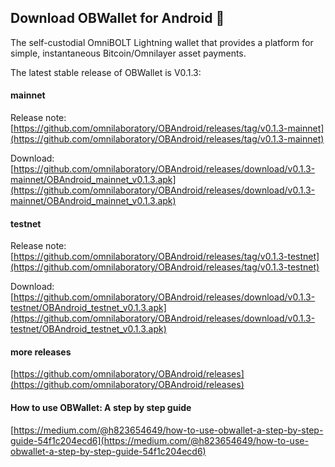  <!--

**Here are some ideas to get you started:**

🙋‍♀️ A short introduction - what is your organization all about?
🌈 Contribution guidelines - how can the community get involved?
👩‍💻 Useful resources - where can the community find your docs? Is there anything else the community should know?
🍿 Fun facts - what does your team eat for breakfast?
🧙 Remember, you can do mighty things with the power of [Markdown](https://docs.github.com/github/writing-on-github/getting-started-with-writing-and-formatting-on-github/basic-writing-and-formatting-syntax)
-->

## Download OBWallet for Android 👋
The self-custodial OmniBOLT Lightning wallet that provides a platform for simple, instantaneous Bitcoin/Omnilayer asset payments. 

The latest stable release of OBWallet is V0.1.3:

#### mainnet

Release note: [https://github.com/omnilaboratory/OBAndroid/releases/tag/v0.1.3-mainnet](https://github.com/omnilaboratory/OBAndroid/releases/tag/v0.1.3-mainnet)

Download: [https://github.com/omnilaboratory/OBAndroid/releases/download/v0.1.3-mainnet/OBAndroid_mainnet_v0.1.3.apk](https://github.com/omnilaboratory/OBAndroid/releases/download/v0.1.3-mainnet/OBAndroid_mainnet_v0.1.3.apk)

#### testnet

Release note: [https://github.com/omnilaboratory/OBAndroid/releases/tag/v0.1.3-testnet](https://github.com/omnilaboratory/OBAndroid/releases/tag/v0.1.3-testnet)

Download: [https://github.com/omnilaboratory/OBAndroid/releases/download/v0.1.3-testnet/OBAndroid_testnet_v0.1.3.apk](https://github.com/omnilaboratory/OBAndroid/releases/download/v0.1.3-testnet/OBAndroid_testnet_v0.1.3.apk)

#### more releases

[https://github.com/omnilaboratory/OBAndroid/releases](https://github.com/omnilaboratory/OBAndroid/releases)

#### How to use OBWallet: A step by step guide

[https://medium.com/@h823654649/how-to-use-obwallet-a-step-by-step-guide-54f1c204ecd6](https://medium.com/@h823654649/how-to-use-obwallet-a-step-by-step-guide-54f1c204ecd6)
